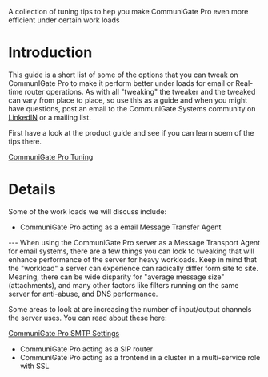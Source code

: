 A collection of tuning tips to hep you make CommuniGate Pro even more efficient under certain work loads

# Introduction #

This guide is a short list of some of the options that you can tweak on CommunIGate Pro to make it perform better under loads for email or Real-time router operations. As with all "tweaking" the tweaker and the tweaked can vary from place to place, so use this as a guide and when you might have questions, post an email to the CommuniGate Systems community on [LinkedIN](https://www.linkedin.com/groups/CommuniGate-Systems-Unified-Communications-1799159/about) or a mailing list.

First have a look at the product guide and see if you can learn soem of the tips there.

[CommuniGate Pro Tuning](http://www.communigate.com/cgatepro/Scalability.html)


# Details #

Some of the work loads we will discuss include:
  * CommuniGate Pro acting as a email Message Transfer Agent


--- When using the CommuniGate Pro server as a Message Transport Agent for email systems, there are a few things you can look to tweaking that will enhance performance of the server for heavy workloads. Keep in mind that the "workload" a server can experience can radically differ form site to site. Meaning, there can be wide disparity for "average message size" (attachments), and many other factors like filters running on the same server for anti-abuse, and DNS performance.


Some areas to look at are increasing the number of input/output channels the server uses. You can read about these here:

[CommuniGate Pro SMTP Settings](http://www.communigate.com/cgatepro/SMTP.html)


  * CommuniGate Pro acting as a SIP router
  * CommuniGate Pro acting as a frontend in a cluster in a multi-service role with SSL